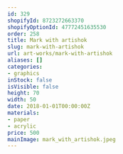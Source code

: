 ```yaml
---
id: 329
shopifyId: 8723272663370
shopifyOptionId: 47772451635530
order: 258
title: Mark with artishok
slug: mark-with-artishok
url: art-works/mark-with-artishok
aliases: []
categories:
- graphics
inStock: false
isVisible: false
height: 70
width: 50
date: 2018-01-01T00:00:00Z
materials:
- paper
- acrylic
price: 500
mainImage: mark_with_artishok.jpeg
---
```

